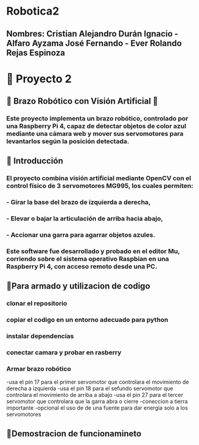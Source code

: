 # Robotica2
## Nombres: Cristian Alejandro Durán Ignacio - Alfaro Ayzama José Fernando - Ever Rolando Rejas Espinoza

# 🚀 Proyecto 2

## 🤖 Brazo Robótico con Visión Artificial 🤖
### Este proyecto implementa un brazo robótico, controlado por una Raspberry Pi 4, capaz de **detectar objetos de color azul** mediante una cámara web y **mover sus servomotores** para levantarlos según la posición detectada.

## 📌 Introducción
### El proyecto combina **visión artificial** mediante OpenCV con el control físico de **3 servomotores MG995**, los cuales permiten:

### - Girar la base del brazo de izquierda a derecha,
### - Elevar o bajar la articulación de arriba hacia abajo,
### - Accionar una garra para agarrar objetos azules.
### Este software fue desarrollado y probado en el **editor Mu**, corriendo sobre el sistema operativo Raspbian en una **Raspberry Pi 4**, con acceso remoto desde una PC.

## 🚀Para armado y utilizacion de codigo
### clonar el repositorio 
### copiar el codigo en un entorno adecuado para python
### instalar dependencias
### conectar camara y probar en rasberry
### Armar brazo robótico
  -usa el pin 17 para el primer servomotor que controlara el movimiento de derecha a izquierda
  -usa el pin 18 para el sefundo servomotor que controlara el movimiento de arriba a abajo
  -usa el pin 27 para el tercer servomotor que controlara que la garra abra o cierre
  -coneccion a tierra importante 
  -opcional el uso de de una fuente para dar energia solo a los servomotores

## 🎥Demostracion de funcionamineto

  
